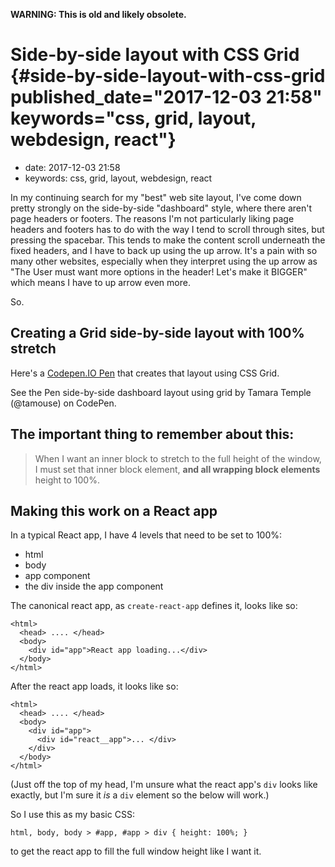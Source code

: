 **WARNING: This is old and likely obsolete.**

Side-by-side layout with CSS Grid {#side-by-side-layout-with-css-grid published_date="2017-12-03 21:58" keywords="css, grid, layout, webdesign, react"}
=================================

-   date: 2017-12-03 21:58
-   keywords: css, grid, layout, webdesign, react

In my continuing search for my \"best\" web site layout, I\'ve come down pretty strongly on the side-by-side \"dashboard\" style, where there aren\'t page headers or footers. The reasons I\'m not particularly liking page headers and footers has to do with the way I tend to scroll through sites, but pressing the spacebar. This tends to make the content scroll underneath the fixed headers, and I have to back up using the up arrow. It\'s a pain with so many other websites, especially when they interpret using the up arrow as \"The User must want more options in the header! Let\'s make it BIGGER\" which means I have to up arrow even more.

So.

Creating a Grid side-by-side layout with 100% stretch
-----------------------------------------------------

Here\'s a [Codepen.IO Pen](https://codepen.io/tamouse/pen/KyEPPG) that creates that layout using CSS Grid.

<p data-height="597" data-theme-id="0" data-slug-hash="KyEPPG" data-default-tab="css,result" data-user="tamouse" data-embed-version="2" data-pen-title="side-by-side dashboard layout using grid" class="codepen">

See the Pen side-by-side dashboard layout using grid by Tamara Temple (@tamouse) on CodePen.

</p>

<script async src="https://production-assets.codepen.io/assets/embed/ei.js"></script>

The important thing to remember about this:
-------------------------------------------

> When I want an inner block to stretch to the full height of the window, I must set that inner block element, **and all wrapping block elements** height to 100%.

Making this work on a React app
-------------------------------

In a typical React app, I have 4 levels that need to be set to 100%:

-   html
-   body
-   app component
-   the div inside the app component

The canonical react app, as `create-react-app` defines it, looks like so:

``` {.html}
<html>
  <head> .... </head>
  <body>
    <div id="app">React app loading...</div>
  </body>
</html>
```

After the react app loads, it looks like so:

``` {.html}
<html>
  <head> .... </head>
  <body>
    <div id="app">
      <div id="react__app">... </div>
    </div>
  </body>
</html>
```

(Just off the top of my head, I\'m unsure what the react app\'s `div` looks like exactly, but I\'m sure it *is* a `div` element so the below will work.)

So I use this as my basic CSS:

``` {.css}
html, body, body > #app, #app > div { height: 100%; }
```

to get the react app to fill the full window height like I want it.
